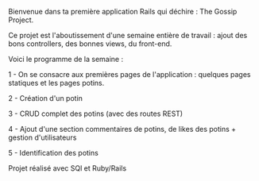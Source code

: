 Bienvenue dans ta première application Rails qui déchire : The Gossip Project.

Ce projet est l'aboutissement d'une semaine entière de travail : ajout des bons controllers, des bonnes views, du front-end.

Voici le programme de la semaine :

1 - On se consacre aux premières pages de l'application : quelques pages statiques et les pages potins.

2 - Création d'un potin

3 - CRUD complet des potins (avec des routes REST)

4 - Ajout d'une section commentaires de potins, de likes des potins + gestion d'utilisateurs

5 - Identification des potins

Projet réalisé avec SQl et Ruby/Rails
